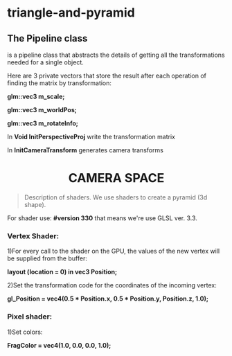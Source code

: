 # triangle-and-pyramid
<h2>The Pipeline class</h2> is a pipeline class that abstracts the details of getting all the transformations needed for a single object.

Here are 3 private vectors that store the result after each operation of finding the matrix by transformation: 

 **glm::vec3 m_scale;**
  
**glm::vec3 m_worldPos;**
	
**glm::vec3 m_rotateInfo;**

In **Void InitPerspectiveProj** write the transformation matrix 

In **InitCameraTransform** generates camera transforms

<h1 align="center"> CAMERA SPACE </h1>

>Description of shaders. We use shaders to create a pyramid (3d shape).

For shader use: **#version 330** that means we're use GLSL ver. 3.3.

<h3>Vertex Shader:</h3>

1)For every call to the shader on the GPU, the values of the new vertex will be supplied from the buffer:

**layout (location = 0) in vec3 Position;** 

2)Set the transformation code for the coordinates of the incoming vertex:

**gl_Position = vec4(0.5 * Position.x, 0.5 * Position.y, Position.z, 1.0);** 

<h3>Pixel shader:</h3> 

1)Set colors:

**FragColor = vec4(1.0, 0.0, 0.0, 1.0);**



